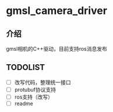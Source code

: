 # gmsl_camera_driver

## 介绍
gmsl相机的C++驱动，目前支持ros消息发布

## TODOLIST

- [ ] 改写代码，整理统一接口
- [ ] protubuf协议支持
- [ ] ros支持（改写）
- [ ] readme
